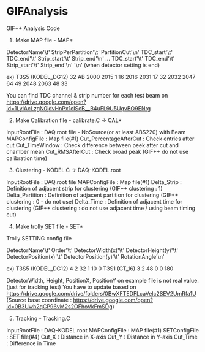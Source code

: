 # GIFAnalysis
GIF++ Analysis Code

1. Make MAP file - MAP*

DetectorName'\t'     StripPerPartition'\t'   PartitionCut'\n'
TDC_start'\t'        TDC_end'\t'     Strip_start'\t' Strip_end'\n'
...
TDC_start'\t'        TDC_end'\t'     Strip_start'\t' Strip_end'\n'
'\n' (when detector setting is end)


ex)
T3S5 (KODEL_DG12)       32      AB
2000    2015    1       16
2016    2031    17      32
2032    2047    64      49
2048    2063    48      33

You can find TDC channel & strip number for each test beam
on https://drive.google.com/open?id=1LyIAcLzgN0jdvHnPx1cIScB__B4uFL9U5UqvBO9ENrg

2. Make Calibration file - calibrate.C -> CAL*

InputRootFile : DAQ.root file - NoSource(or at least ABS220) with Beam 
MAPConfigFile : Map file(#1)
Cut_PercentageAfterCut : Check entries after cut
Cut_TimeWindow : Check difference between peek after cut and chamber mean
Cut_RMSAfterCut : Check broad peak
(GIF++ do not use calibration time)

3. Clustering - KODEL.C -> DAQ-KODEL.root

InputRootFile : DAQ.root file
MAPConfigFile : Map file(#1)
Delta_Strip : Definition of adjacent strip for clustering (GIF++ clustering : 1)
Delta_Partition : Definition of adjacent partition for clustering (GIF++ clustering : 0 - do not use)
Delta_Time : Definition of adjacent time for clustering (GIF++ clustering : do not use adjacent time / using beam timing cut)

4. Make trolly SET file - SET*

Trolly SETTING config file

DetectorName'\t' Order'\t' DetectorWidth(x)'\t' DetectorHeight(y)'\t' DetectorPosition(x)'\t' DetectorPosition(y)'\t' RotationAngle'\n'

ex)
T3S5 (KODEL_DG12)       4       2       32      1       10      0
T3S1 (GT_16)    3       2       48      0       0       180

DetectorWidth, Height, PositionX, PositionY on example file is not real value. (just for tracking test)
You have to update based on
https://drive.google.com/drive/folders/0BwXFTEDFLcaVelc2SEV2UmRfa1U
(Source base coordinate : https://drive.google.com/open?id=0B3Uwh2qCP96vM2s2OFhoVkFmSDg)

5. Tracking - Tracking.C

InputRootFile : DAQ-KODEL.root
MAPConfigFile : MAP file(#1)
SETConfigFile : SET file(#4)
Cut_X : Distance in X-axis
Cut_Y : Distance in Y-axis
Cut_Time : Difference in Time
